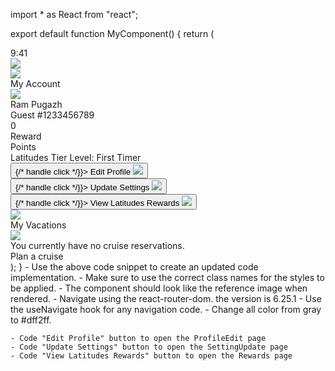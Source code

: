 
<Reference code >
   
import * as React from "react";

export default function MyComponent() {
return (
  <div className="flex flex-col items-center pb-2 mx-auto w-full bg-white max-w-[480px]">
    <div className="flex flex-col self-stretch pb-2.5 pl-4 w-full text-lg leading-5 text-center bg-zinc-300">
      <div className="flex gap-5 justify-center self-center w-full text-black whitespace-nowrap font-[590] max-w-[340px]">
        <div className="my-auto">9:41</div>
        <img
          loading="lazy"
          src="https://cdn.builder.io/api/v1/image/assets/TEMP/266a6a33fa2beeaf4c8f10c018fd6ea04b621407fa3055dba8ec613cd62e0ce5?apiKey=1bea51d7857d4f90ab3e1959354fec4a&"
          className="shrink-0 max-w-full aspect-[2.56] w-[140px]"
        />
      </div>
      <div className="flex gap-5 items-center mt-1.5 text-black uppercase font-[510]">
        <img
          loading="lazy"
          src="https://cdn.builder.io/api/v1/image/assets/TEMP/02eda1cb38bfe9c23fe4fbca40d3500479564462c24a2e67e3f9d48f09f621f9?apiKey=1bea51d7857d4f90ab3e1959354fec4a&"
          className="shrink-0 self-stretch w-5 aspect-square"
        />
        <div className="flex-auto self-stretch my-auto">My Account</div>
        <img
          loading="lazy"
          src="https://cdn.builder.io/api/v1/image/assets/TEMP/ef14f0662c3585af16ed8317b761004505505e2d11910ce9755c3abf86daf761?apiKey=1bea51d7857d4f90ab3e1959354fec4a&"
          className="shrink-0 self-stretch my-auto border-2 border-solid aspect-[1.41] border-neutral-800 stroke-[1.5px] stroke-neutral-800 w-[17px]"
        />
      </div>
    </div>
    <div className="mt-7 text-2xl leading-6 text-center text-black uppercase font-[510]">
      Ram Pugazh
    </div>
    <div className="mt-4 text-base leading-4 text-center text-black uppercase font-[510]">
      Guest #1233456789
    </div>
    <div className="flex flex-col px-10 py-8 mt-7 text-center text-black whitespace-nowrap rounded-full bg-zinc-300 font-[510] h-[149px] w-[149px]">
      <div className="self-center text-4xl leading-4 uppercase">0</div>
      <div className="mt-6 text-xl leading-5">
        Reward
        <br />
        Points
      </div>
    </div>
    <div className="shrink-0 mt-7 max-w-full h-px border border-solid bg-stone-300 border-stone-300 w-[361px]" />
    <div className="mt-4 text-base italic leading-5 text-center text-black">
      Latitudes Tier Level: First Timer
    </div>
    <div className="flex flex-col self-stretch px-4 mt-5 w-full text-lg leading-5 text-black font-[510]">
      <div className="shrink-0 h-px border border-solid bg-stone-300 border-stone-300" />
      <button className="flex gap-5 mt-8 uppercase w-full justify-between items-center p-2 hover:bg-gray-100 focus:outline-none focus:ring-2 focus:ring-gray-200" onClick={() => {/* handle click */}}>
        <span className="flex-auto text-left">Edit Profile</span>
        <img
          loading="lazy"
          src="https://cdn.builder.io/api/v1/image/assets/TEMP/6b8e9179aa4f29c93b7d75e1382a6157d87d684c4a8ffc6b53a97fb6a662c295?apiKey=1bea51d7857d4f90ab3e1959354fec4a&"
          className="shrink-0 w-2.5 border-2 border-solid aspect-[0.56] border-neutral-800 stroke-[2px] stroke-neutral-800"
        />
      </button>
      <div className="shrink-0 mt-5 h-px border border-solid bg-stone-300 border-stone-300" />
      <button className="flex gap-5 mt-6 uppercase w-full justify-between items-center p-2 hover:bg-gray-100 focus:outline-none focus:ring-2 focus:ring-gray-200" onClick={() => {/* handle click */}}>
        <span className="flex-auto text-left">Update Settings</span>
        <img
          loading="lazy"
          src="https://cdn.builder.io/api/v1/image/assets/TEMP/6b8e9179aa4f29c93b7d75e1382a6157d87d684c4a8ffc6b53a97fb6a662c295?apiKey=1bea51d7857d4f90ab3e1959354fec4a&"
          className="shrink-0 w-2.5 border-2 border-solid aspect-[0.56] border-neutral-800 stroke-[2px] stroke-neutral-800"
        />
      </button>
      <div className="shrink-0 mt-6 h-px border border-solid bg-stone-300 border-stone-300" />
      <button className="flex gap-5 mt-6 uppercase w-full justify-between items-center p-2 hover:bg-gray-100 focus:outline-none focus:ring-2 focus:ring-gray-200" onClick={() => {/* handle click */}}>
        <span className="flex-auto text-left">View Latitudes Rewards</span>
        <img
          loading="lazy"
          src="https://cdn.builder.io/api/v1/image/assets/TEMP/6b8e9179aa4f29c93b7d75e1382a6157d87d684c4a8ffc6b53a97fb6a662c295?apiKey=1bea51d7857d4f90ab3e1959354fec4a&"
          className="shrink-0 w-2.5 border-2 border-solid aspect-[0.56] border-neutral-800 stroke-[2px] stroke-neutral-800"
        />
      </button>
      <div className="shrink-0 mt-6 h-px border border-solid bg-stone-300 border-stone-300" />
      <div className="flex gap-4 items-center px-px mt-12 text-center">
        <img
          loading="lazy"
          src="https://cdn.builder.io/api/v1/image/assets/TEMP/6c6fda5c836ed5ec4f24f36c370b9277ef7164cfaa5fae8ffaab88a26662384d?apiKey=1bea51d7857d4f90ab3e1959354fec4a&"
          className="shrink-0 self-stretch my-auto w-28 max-w-full border border-solid aspect-[100] border-stone-300 stroke-[1px] stroke-stone-300"
        />
        <div className="flex-auto self-stretch">My Vacations</div>
        <img
          loading="lazy"
          src="https://cdn.builder.io/api/v1/image/assets/TEMP/6c6fda5c836ed5ec4f24f36c370b9277ef7164cfaa5fae8ffaab88a26662384d?apiKey=1bea51d7857d4f90ab3e1959354fec4a&"
          className="shrink-0 self-stretch my-auto w-28 max-w-full border border-solid aspect-[100] border-stone-300 stroke-[1px] stroke-stone-300"
        />
      </div>
      <div className="self-center mt-9 text-sm leading-4 text-center">
        You currently have no cruise reservations.
      </div>
      <div className="self-center px-16 py-5 mt-5 w-full text-base leading-6 text-center uppercase bg-zinc-300 max-w-[335px]">
        Plan a cruise
      </div>
      <div className="shrink-0 self-center mt-8 bg-zinc-700 h-[5px] rounded-[100px] w-[134px]" />
    </div>
  </div>
);
}

</Reference>

<Instructions>
    - Use the above code snippet to create an updated code implementation.
    - Make sure to use the correct class names for the styles to be applied.
    - The component should look like the reference image when rendered.
    - Navigate using the react-router-dom. the version is 6.25.1
    - Use the useNavigate hook for any navigation code.
    - Change all color from gray to #dff2ff.
    
    - Code "Edit Profile" button to open the ProfileEdit page
    - Code "Update Settings" button to open the SettingUpdate page
    - Code "View Latitudes Rewards" button to open the Rewards page

</Instructions>